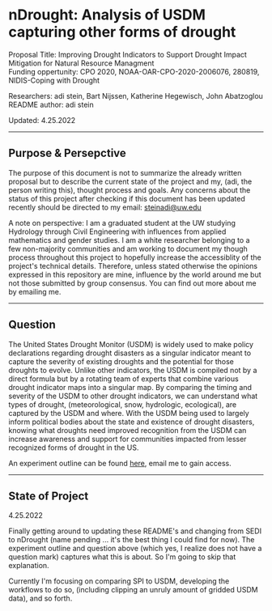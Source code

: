 # nDrought: Analysis of USDM capturing other forms of drought

Proposal Title: Improving Drought Indicators to Support Drought Impact Mitigation for Natural Resource Managment    
Funding oppertunity: CPO 2020, NOAA-OAR-CPO-2020-2006076, 280819, NIDIS-Coping with Drought    

Researchers: adi stein, Bart Nijssen, Katherine Hegewisch, John Abatzoglou    
README author: adi stein

Updated: 4.25.2022    

------------------------------------------

## Purpose & Persepctive

The purpose of this document is not to summarize the already written proposal but to describe the current state of the project and my, (adi, the person writing this), thought process and goals. Any concerns about the status of this project after checking if this document has been updated recently should be directed to my email: steinadi@uw.edu

A note on perspective: I am a graduated student at the UW studying Hydrology through Civil Engineering with influences from applied mathematics and gender studies. I am a white researcher belonging to a few non-majority communities and am working to document my though process throughout this project to hopefully increase the accessiblity of the project's technical details. Therefore, unless stated otherwise the opinions expressed in this repository are mine, influence by the world around me but not those submitted by group consensus. You can find out more about me by emailing me.

-------------------------------------------

## Question

The United States Drought Monitor (USDM) is widely used to make policy declarations regarding drought disasters as a singular indicator meant to capture the severity of existing droughts and the potential for those droughts to evolve. Unlike other indicators, the USDM is compiled not by a direct formula but by a rotating team of experts that combine various drought indicator maps into a singular map. By comparing the timing and severity of the USDM to other drought indicators, we can understand what types of drought, (meteorological, snow, hydrologic, ecological), are captured by the USDM and where. With the USDM being used to largely inform political bodies about the state and existence of drought disasters, knowing what droughts need improved recognition from the USDM can increase awareness and support for communities impacted from lesser recognized forms of drought in the US.

An experiment outline can be found [here](https://docs.google.com/document/d/1UgLF5rD34qTSS4nGjUlHqJ-PCd9J3QJsdCzUgbJkIiU/edit), email me to gain access.

-------------------------------------------

## State of Project

4.25.2022

Finally getting around to updating these README's and changing from SEDI to nDrought (name pending ... it's the best thing I could find for now). The experiment outline and question above (which yes, I realize does not have a question mark) captures what this is about. So I'm going to skip that explanation.

Currently I'm focusing on comparing SPI to USDM, developing the workflows to do so, (including clipping an unruly amount of gridded USDM data), and so forth.